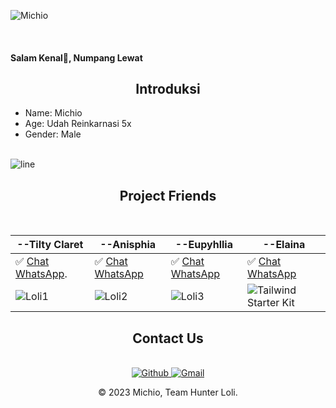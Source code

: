 <!-- Banner -->
![Michio](https://wallpapermemory.com/uploads/607/charlotte-wallpaper-1080p-165541.jpg)

<br>

<h4>Salam Kenal🗿, Numpang Lewat</h4>

<h2 align="center"><b>Introduksi</b></h2>

- Name: Michio
- Age: Udah Reinkarnasi 5x
- Gender: Male

<br><img src="./src/line.gif" alt="line"/><br>

<h2 align="center"><b>Project Friends</b></h2>

<br>

--Tilty Claret   | --Anisphia | --Eupyhllia | --Elaina
------ | ------ | ------ | ------
✅ [Chat WhatsApp](https://wa.me/6288221554874). | ✅ [Chat WhatsApp](https://telegra.ph/file/f575673185cd61c06e09f.jpg) | ✅ [Chat WhatsApp](https://telegra.ph/file/f1d520cc00dd2b6556671.jpg) | ✅ [Chat WhatsApp](https://telegra.ph/file/55121fd48d3a0be98627f.jpg)
![Loli1](https://telegra.ph/file/a4432e5d02d749e78a21b.jpg) | ![Loli2](https://telegra.ph/file/f575673185cd61c06e09f.jpg) | ![Loli3](https://telegra.ph/file/f1d520cc00dd2b6556671.jpg)| ![Tailwind Starter Kit](https://telegra.ph/file/55121fd48d3a0be98627f.jpg)

<h2 align="center"><b>Contact Us</b></h2><br>
<div align="center">
    <a href="https://github.com/Michio-01">
        <img alt="Github" src="https://img.shields.io/badge/GitHub-%2312100E.svg?&style=for-the-badge&logo=Github&logoColor=white" /> 
    </a>
    <a href="Michio-01@gmail.com">
        <img alt="Gmail" src="https://img.shields.io/badge/Gmail-D14836?style=for-the-badge&logo=gmail&logoColor=white" />
    </a>
</div>

<p align="center"> © 2023 Michio, Team Hunter Loli. </p>
